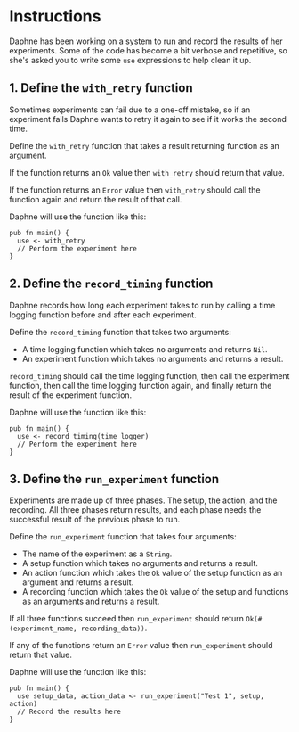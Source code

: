# Instructions

Daphne has been working on a system to run and record the results of her experiments. Some of the code has become a bit verbose and repetitive, so she's asked you to write some `use` expressions to help clean it up.

## 1. Define the `with_retry` function

Sometimes experiments can fail due to a one-off mistake, so if an experiment fails Daphne wants to retry it again to see if it works the second time.

Define the `with_retry` function that takes a result returning function as an argument.

If the function returns an `Ok` value then `with_retry` should return that value.

If the function returns an `Error` value then `with_retry` should call the function again and return the result of that call.

Daphne will use the function like this:

```gleam
pub fn main() {
  use <- with_retry
  // Perform the experiment here
}
```

## 2. Define the `record_timing` function

Daphne records how long each experiment takes to run by calling a time logging function before and after each experiment.

Define the `record_timing` function that takes two arguments:
- A time logging function which takes no arguments and returns `Nil`.
- An experiment function which takes no arguments and returns a result.

`record_timing` should call the time logging function, then call the experiment function, then call the time logging function again, and finally return the result of the experiment function.

Daphne will use the function like this:

```gleam
pub fn main() {
  use <- record_timing(time_logger)
  // Perform the experiment here
}
```

## 3. Define the `run_experiment` function

Experiments are made up of three phases. The setup, the action, and the recording. All three phases return results, and each phase needs the successful result of the previous phase to run.

Define the `run_experiment` function that takes four arguments:
- The name of the experiment as a `String`.
- A setup function which takes no arguments and returns a result.
- An action function which takes the `Ok` value of the setup function as an argument and returns a result.
- A recording function which takes the `Ok` value of the setup and functions as an arguments and returns a result.

If all three functions succeed then `run_experiment` should return `Ok(#(experiment_name, recording_data))`.

If any of the functions return an `Error` value then `run_experiment` should return that value.

Daphne will use the function like this:

```gleam
pub fn main() {
  use setup_data, action_data <- run_experiment("Test 1", setup, action)
  // Record the results here
}
```
